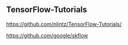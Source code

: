 ## TensorFlow-Tutorials

https://github.com/nlintz/TensorFlow-Tutorials/

https://github.com/google/skflow
